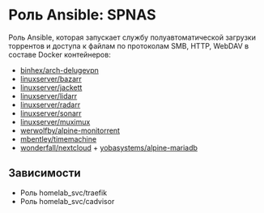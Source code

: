 # Роль Ansible: SPNAS

Роль Ansible, которая запускает службу полуавтоматической загрузки торрентов и доступа к файлам по протоколам SMB, HTTP, WebDAV в составе Docker контейнеров:

* [binhex/arch-delugevpn](https://hub.docker.com/r/binhex/arch-delugevpn/tags)
* [linuxserver/bazarr](https://hub.docker.com/r/linuxserver/bazarr/tags)
* [linuxserver/jackett](https://hub.docker.com/r/linuxserver/jackett/tags)
* [linuxserver/lidarr](https://hub.docker.com/r/linuxserver/lidarr/tags)
* [linuxserver/radarr](https://hub.docker.com/r/linuxserver/radarr/tags)
* [linuxserver/sonarr](https://hub.docker.com/r/linuxserver/sonarr/tags)
* [linuxserver/muximux](https://hub.docker.com/r/linuxserver/muximux/tags)
* [werwolfby/alpine-monitorrent](https://hub.docker.com/r/werwolfby/alpine-monitorrent/tags)
* [mbentley/timemachine](https://hub.docker.com/r/mbentley/timemachine/tags)
* [wonderfall/nextcloud](https://github.com/users/Wonderfall/packages/container/package/nextcloud) + [yobasystems/alpine-mariadb](https://hub.docker.com/r/yobasystems/alpine-mariadb/tags)

## Зависимости

* Роль homelab_svc/traefik
* Роль homelab_svc/cadvisor
